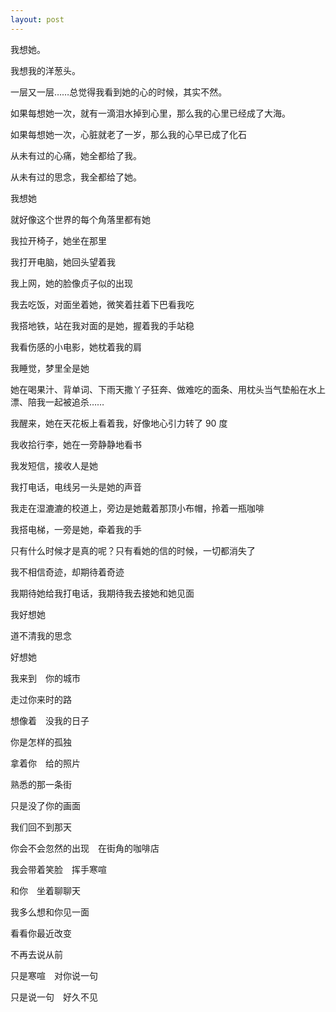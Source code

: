 ```yaml
---
layout: post
---
```


我想她。

我想我的洋葱头。

一层又一层……总觉得我看到她的心的时候，其实不然。

如果每想她一次，就有一滴泪水掉到心里，那么我的心里已经成了大海。

如果每想她一次，心脏就老了一岁，那么我的心早已成了化石

从未有过的心痛，她全都给了我。

从未有过的思念，我全都给了她。

我想她

就好像这个世界的每个角落里都有她

我拉开椅子，她坐在那里

我打开电脑，她回头望着我

我上网，她的脸像贞子似的出现

我去吃饭，对面坐着她，微笑着拄着下巴看我吃

我搭地铁，站在我对面的是她，握着我的手站稳

我看伤感的小电影，她枕着我的肩

我睡觉，梦里全是她

她在喝果汁、背单词、下雨天撒丫子狂奔、做难吃的面条、用枕头当气垫船在水上漂、陪我一起被追杀……

我醒来，她在天花板上看着我，好像地心引力转了 90 度

我收拾行李，她在一旁静静地看书

我发短信，接收人是她

我打电话，电线另一头是她的声音

我走在湿漉漉的校道上，旁边是她戴着那顶小布帽，拎着一瓶咖啡

我搭电梯，一旁是她，牵着我的手

只有什么时候才是真的呢？只有看她的信的时候，一切都消失了

我不相信奇迹，却期待着奇迹

我期待她给我打电话，我期待我去接她和她见面

我好想她

道不清我的思念

好想她

我来到　你的城市

走过你来时的路

想像着　没我的日子

你是怎样的孤独

拿着你　给的照片

熟悉的那一条街

只是没了你的画面

我们回不到那天

你会不会忽然的出现　在街角的咖啡店

我会带着笑脸　挥手寒喧

和你　坐着聊聊天

我多么想和你见一面

看看你最近改变

不再去说从前

只是寒喧　对你说一句

只是说一句　好久不见
